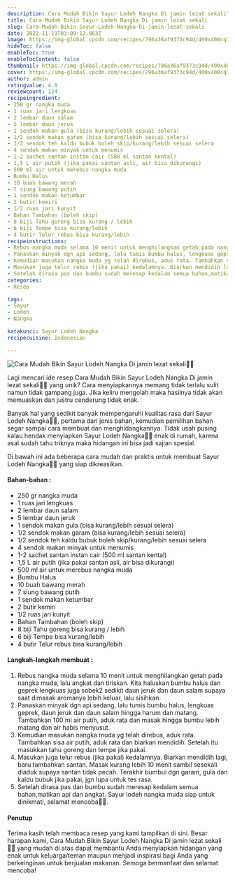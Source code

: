 ```yaml
---
description: Cara Mudah Bikin Sayur Lodeh Nangka Di jamin lezat sekali"
title: Cara Mudah Bikin Sayur Lodeh Nangka Di jamin lezat sekali
slug: Cara-Mudah-Bikin-Sayur-Lodeh-Nangka-Di-jamin-lezat-sekali
date: 2022-11-19T03:09:12.063Z
image: https://img-global.cpcdn.com/recipes/796a36af9373c94d/400x400cq70/photo.jpg
hideToc: false
enableToc: true
enableTocContent: false
thumbnail: https://img-global.cpcdn.com/recipes/796a36af9373c94d/400x400cq70/photo.jpg
cover: https://img-global.cpcdn.com/recipes/796a36af9373c94d/400x400cq70/photo.jpg
author: admin
ratingvalue: 4.8
reviewcount: 124
recipeingredient:
- 250 gr nangka muda
- 1 ruas jari lengkuas
- 2 lembar daun salam
- 5 lembar daun jeruk
- 1 sendok makan gula (bisa kurang/lebih sesuai selera)
- 1/2 sendok makan garam (bisa kurang/lebih sesuai selera)
- 1/2 sendok teh kaldu bubuk boleh skip/kurang/lebih sesuai selera
- 4 sendok makan minyak untuk menumis
- 1-2 sachet santan instan cair (500 ml santan kental)
- 1,5 L air putih (jika pakai santan asli, air bisa dikurangi)
- 500 ml air untuk merebus nangka muda
- Bumbu Halus
- 10 buah bawang merah
- 7 siung bawang putih
- 1 sendok makan ketumbar
- 2 butir kemiri
- 1/2 ruas jari kunyit
- Bahan Tambahan (boleh skip)
- 8 biji Tahu goreng bisa kurang / lebih
- 6 biji Tempe bisa kurang/lebih
- 4 butir Telur rebus bisa kurang/lebih
recipeinstructions:
- Rebus nangka muda selama 10 menit untuk menghilangkan getah pada nangka muda, lalu angkat dan tiriskan. Kita haluskan bumbu halus dan geprek lengkuas juga sobek2 sedikit daun jeruk dan daun salam supaya saat dimasak aromanya lebih keluar, lalu sisihkan.
- Panaskan minyak dgn api sedang, lalu tumis bumbu halus, lengkuas geprek, daun jeruk dan daun salam hingga harum dan matang. Tambahkan 100 ml air putih, aduk rata dan masak hingga bumbu lebih matang dan air habis menyusut.
- Kemudian masukan nangka muda yg telah direbus, aduk rata. Tambahkan sisa air putih, aduk rata dan biarkan mendidih. Setelah itu masukkan tahu goreng dan tempe jika pakai.
- Masukan juga telur rebus (jika pakai) kedalamnya. Biarkan mendidih lagi, baru tambahkan santan. Masak kurang lebih 10 menit sambil sesekali diaduk supaya santan tidak pecah. Terakhir bumbui dgn garam, gula dan kaldu bubuk jika pakai, jgn lupa untuk tes rasa.
- Setelah dirasa pas dan bumbu sudah meresap kedalam semua bahan,matikan api dan angkat. Sayur lodeh nangka muda siap untuk dinikmati, selamat mencoba🙏🥰.
categories:
- Resep

tags:
- Sayur
- Lodeh
- Nangka

katakunci: Sayur Lodeh Nangka
recipecuisine: Indonesian

---
```


![Cara Mudah Bikin Sayur Lodeh Nangka Di jamin lezat sekali👩‍🍳](https://img-global.cpcdn.com/recipes/796a36af9373c94d/400x400cq70/photo.jpg)

Lagi mencari ide resep Cara Mudah Bikin Sayur Lodeh Nangka Di jamin lezat sekali👩‍🍳 yang unik? Cara menyiapkannya memang tidak terlalu sulit namun tidak gampang juga. Jika keliru mengolah maka hasilnya tidak akan memuaskan dan justru cenderung tidak enak.

Banyak hal yang sedikit banyak mempengaruhi kualitas rasa dari Sayur Lodeh Nangka👩‍🍳, pertama dari jenis bahan, kemudian pemilihan bahan segar sampai cara membuat dan menghidangkannya. Tidak usah pusing kalau hendak menyiapkan Sayur Lodeh Nangka👩‍🍳 enak di rumah, karena asal sudah tahu triknya maka hidangan ini bisa jadi sajian spesial.

Di bawah ini ada beberapa cara mudah dan praktis untuk membuat Sayur Lodeh Nangka👩‍🍳 yang siap dikreasikan.

<!--inarticleads1-->

#### Bahan-bahan :

- 250 gr nangka muda
- 1 ruas jari lengkuas
- 2 lembar daun salam
- 5 lembar daun jeruk
- 1 sendok makan gula (bisa kurang/lebih sesuai selera)
- 1/2 sendok makan garam (bisa kurang/lebih sesuai selera)
- 1/2 sendok teh kaldu bubuk boleh skip/kurang/lebih sesuai selera
- 4 sendok makan minyak untuk menumis
- 1-2 sachet santan instan cair (500 ml santan kental)
- 1,5 L air putih (jika pakai santan asli, air bisa dikurangi)
- 500 ml air untuk merebus nangka muda
- Bumbu Halus
- 10 buah bawang merah
- 7 siung bawang putih
- 1 sendok makan ketumbar
- 2 butir kemiri
- 1/2 ruas jari kunyit
- Bahan Tambahan (boleh skip)
- 8 biji Tahu goreng bisa kurang / lebih
- 6 biji Tempe bisa kurang/lebih
- 4 butir Telur rebus bisa kurang/lebih

<!--inarticleads2-->

#### Langkah-langkah membuat :

1. Rebus nangka muda selama 10 menit untuk menghilangkan getah pada nangka muda, lalu angkat dan tiriskan. Kita haluskan bumbu halus dan geprek lengkuas juga sobek2 sedikit daun jeruk dan daun salam supaya saat dimasak aromanya lebih keluar, lalu sisihkan.
1. Panaskan minyak dgn api sedang, lalu tumis bumbu halus, lengkuas geprek, daun jeruk dan daun salam hingga harum dan matang. Tambahkan 100 ml air putih, aduk rata dan masak hingga bumbu lebih matang dan air habis menyusut.
1. Kemudian masukan nangka muda yg telah direbus, aduk rata. Tambahkan sisa air putih, aduk rata dan biarkan mendidih. Setelah itu masukkan tahu goreng dan tempe jika pakai.
1. Masukan juga telur rebus (jika pakai) kedalamnya. Biarkan mendidih lagi, baru tambahkan santan. Masak kurang lebih 10 menit sambil sesekali diaduk supaya santan tidak pecah. Terakhir bumbui dgn garam, gula dan kaldu bubuk jika pakai, jgn lupa untuk tes rasa.
1. Setelah dirasa pas dan bumbu sudah meresap kedalam semua bahan,matikan api dan angkat. Sayur lodeh nangka muda siap untuk dinikmati, selamat mencoba🙏🥰.

#### Penutup

Terima kasih telah membaca resep yang kami tampilkan di sini. Besar harapan kami, Cara Mudah Bikin Sayur Lodeh Nangka Di jamin lezat sekali👩‍🍳 yang mudah di atas dapat membantu Anda menyiapkan hidangan yang enak untuk keluarga/teman maupun menjadi inspirasi bagi Anda yang berkeinginan untuk berjualan makanan. Semoga bermanfaat dan selamat mencoba!